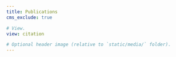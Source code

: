 ```yaml
---
title: Publications
cms_exclude: true

# View.
view: citation

# Optional header image (relative to `static/media/` folder).
---
```

